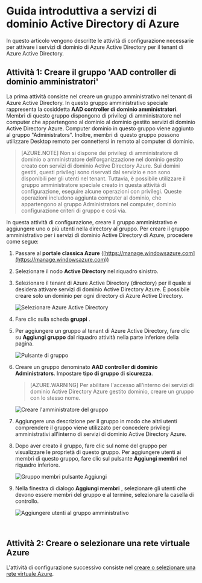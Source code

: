 <properties
    pageTitle="Servizi di dominio Active Directory Azure: Creare il gruppo di amministratori controller di dominio AAD | Microsoft Azure"
    description="Guida introduttiva di servizi di dominio di Azure Active Directory"
    services="active-directory-ds"
    documentationCenter=""
    authors="mahesh-unnikrishnan"
    manager="stevenpo"
    editor="curtand"/>

<tags
    ms.service="active-directory-ds"
    ms.workload="identity"
    ms.tgt_pltfrm="na"
    ms.devlang="na"
    ms.topic="article"
    ms.date="10/03/2016"
    ms.author="maheshu"/>

# <a name="get-started-with-azure-ad-domain-services"></a>Guida introduttiva a servizi di dominio Active Directory di Azure

In questo articolo vengono descritte le attività di configurazione necessarie per attivare i servizi di dominio di Azure Active Directory per il tenant di Azure Active Directory.

## <a name="task-1-create-the-aad-dc-administrators-group"></a>Attività 1: Creare il gruppo 'AAD controller di dominio amministratori'
La prima attività consiste nel creare un gruppo amministrativo nel tenant di Azure Active Directory. In questo gruppo amministrativo speciale rappresenta la cosiddetta **AAD controller di dominio amministratori**. Membri di questo gruppo dispongono di privilegi di amministratore nel computer che appartengono al dominio al dominio gestito servizi di dominio Active Directory Azure. Computer dominio in questo gruppo viene aggiunto al gruppo "Administrators". Inoltre, membri di questo gruppo possono utilizzare Desktop remoto per connettersi in remoto al computer di dominio.  

> [AZURE.NOTE] Non si dispone dei privilegi di amministratore di dominio o amministratore dell'organizzazione nel dominio gestito creato con servizi di dominio Active Directory Azure. Sui domini gestiti, questi privilegi sono riservati dal servizio e non sono disponibili per gli utenti nel tenant. Tuttavia, è possibile utilizzare il gruppo amministratore speciale creato in questa attività di configurazione, eseguire alcune operazioni con privilegi. Queste operazioni includono aggiunta computer al dominio, che appartengono al gruppo Administrators nel computer, dominio configurazione criteri di gruppo e così via.

In questa attività di configurazione, creare il gruppo amministrativo e aggiungere uno o più utenti nella directory al gruppo. Per creare il gruppo amministrativo per i servizi di dominio Active Directory di Azure, procedere come segue:

1. Passare al **portale classica Azure** ([https://manage.windowsazure.com](https://manage.windowsazure.com))

2. Selezionare il nodo **Active Directory** nel riquadro sinistro.

3. Selezionare il tenant di Azure Active Directory (directory) per il quale si desidera attivare servizi di dominio Active Directory Azure. È possibile creare solo un dominio per ogni directory di Azure Active Directory.

    ![Selezionare Azure Active Directory](./media/active-directory-domain-services-getting-started/select-aad-directory.png)

4. Fare clic sulla scheda **gruppi** .

5. Per aggiungere un gruppo al tenant di Azure Active Directory, fare clic su **Aggiungi gruppo** dal riquadro attività nella parte inferiore della pagina.

    ![Pulsante di gruppo](./media/active-directory-domain-services-getting-started/add-group-button.png)

6. Creare un gruppo denominato **AAD controller di dominio Administrators**. Impostare **tipo di gruppo** di **sicurezza**.

    > [AZURE.WARNING] Per abilitare l'accesso all'interno dei servizi di dominio Active Directory Azure gestito dominio, creare un gruppo con lo stesso nome.

    ![Creare l'amministratore del gruppo](./media/active-directory-domain-services-getting-started/create-admin-group.png)

7. Aggiungere una descrizione per il gruppo in modo che altri utenti comprendere il gruppo viene utilizzato per concedere privilegi amministrativi all'interno di servizi di dominio Active Directory Azure.

8. Dopo aver creato il gruppo, fare clic sul nome del gruppo per visualizzare le proprietà di questo gruppo. Per aggiungere utenti ai membri di questo gruppo, fare clic sul pulsante **Aggiungi membri** nel riquadro inferiore.

    ![Gruppo membri pulsante Aggiungi](./media/active-directory-domain-services-getting-started/add-group-members-button.png)

9. Nella finestra di dialogo **Aggiungi membri** , selezionare gli utenti che devono essere membri del gruppo e al termine, selezionare la casella di controllo.

    ![Aggiungere utenti al gruppo amministrativo](./media/active-directory-domain-services-getting-started/add-group-members.png)

<br>

## <a name="task-2-create-or-select-an-azure-virtual-network"></a>Attività 2: Creare o selezionare una rete virtuale Azure
L'attività di configurazione successivo consiste nel [creare o selezionare una rete virtuale Azure](active-directory-ds-getting-started-vnet.md).
